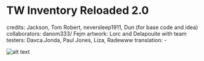 # TW Inventory Reloaded 2.0
credits: Jackson, Tom Robert, neversleep1911, Dun (for base code and idea)
collaborators: danom333/ Fejm
artwork: Lorc and Delapouite with team
testers: Davca.Jonda, Paul Jones, Liza, Radewww
translation: -

![alt text](https://jamzask.github.io/TWInventoryReloaded/menu/twir_biglogo.png)


